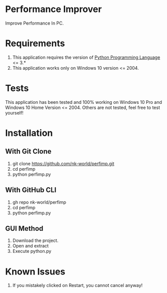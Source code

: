 # Performance Improver
Improve Performance In PC.

# Requirements
1. This application requires the version of [Python Programming Language](https://www.python.org/)  <= 3.*
2. This application works only on Windows 10 version <= 2004.

# Tests
This application has been tested and 100% working on Windows 10 Pro and Windows 10 Home Version <= 2004. Others are not tested, feel free to test yourself!

# Installation
With Git Clone
-
1. git clone https://github.com/nk-world/perfimp.git
2. cd perfimp
3. python perfimp.py

With GitHub CLI
-
1. gh repo nk-world/perfimp
2. cd perfimp
3. python perfimp.py

GUI Method
-
1. Download the project.
2. Open and extract
3. Execute python.py

# Known Issues
1. If you mistakely clicked on Restart, you cannot cancel anyway!
